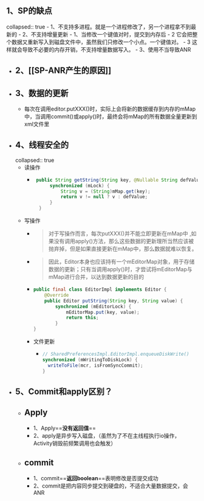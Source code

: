 ## 1、SP的缺点
collapsed:: true
	- 1、不支持多进程。就是一个进程修改了，另一个进程拿不到最新的
	- 2、不支持增量更新
		- 1、当修改一个键值对时，提交到内存后
		- 2 它会把整个数据又重新写入到磁盘文件中，虽然我们只修改一个小点。一个键值对。
		- 3 这样就会导致不必要的内存开销，不支持增量数据写入。
	- 3、使用不当导致ANR
- ## 2、[[SP-ANR产生的原因]]
- ## 3、数据的更新
	- 每次在调用editor.putXXX()时，实际上会将新的数据缓存到内存的mMap中，当调用commit()或apply()时，最终会将mMap的所有数据全量更新到xml文件里
- ## 4、线程安全的
  collapsed:: true
	- 读操作
		- ```java
		   public String getString(String key, @Nullable String defValue) {
		        synchronized (mLock) {
		            String v = (String)mMap.get(key);
		            return v != null ? v : defValue;
		        }
		    }
		  ```
	- 写操作
		- >对于写操作而言，每次putXXX()并不能立即更新在mMap中 ,如果没有调用apply()方法，那么这些数据的更新理所当然应该被抛弃掉，但是如果直接更新在mMap中，那么数据就难以恢复。
		- >因此，Editor本身也应该持有一个mEditorMap对象，用于存储数据的更新；只有当调用apply()时，才尝试将mEditorMap与mMap进行合并，以达到数据更新的目的
		- ```java
		  public final class EditorImpl implements Editor {
		      @Override
		      public Editor putString(String key, String value) {
		          synchronized (mEditorLock) {
		              mEditorMap.put(key, value);
		              return this;
		          }
		  }
		  ```
		- 文件更新
			- ```java
			  // SharedPreferencesImpl.EditorImpl.enqueueDiskWrite()
			  synchronized (mWritingToDiskLock) {
			    writeToFile(mcr, isFromSyncCommit);
			  }
			  ```
- ## 5、Commit和apply区别？
	- ## Apply
		- 1、Apply==**没有返回值**==
		- 2、apply是异步写入磁盘，（虽然为了不在主线程执行io操作，Activity销毁前频繁调用也会触发）
	- ## commit
		- 1、commit==**返回boolean**==表明修改是否提交成功
		- 2、commit是把内容同步提交到硬盘的，不适合大量数据提交，会ANR